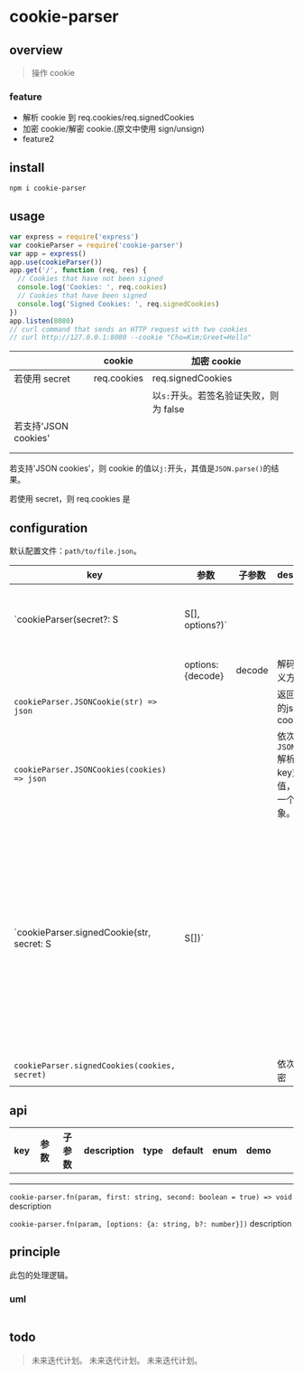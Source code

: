 # cookie-parser

## overview

> 操作 cookie

### feature

- 解析 cookie 到 req.cookies/req.signedCookies
- 加密 cookie/解密 cookie.(原文中使用 sign/unsign)
- feature2

## install

`npm i cookie-parser`

## usage

```js
var express = require('express')
var cookieParser = require('cookie-parser')
var app = express()
app.use(cookieParser())
app.get('/', function (req, res) {
  // Cookies that have not been signed
  console.log('Cookies: ', req.cookies)
  // Cookies that have been signed
  console.log('Signed Cookies: ', req.signedCookies)
})
app.listen(8080)
// curl command that sends an HTTP request with two cookies
// curl http://127.0.0.1:8080 --cookie "Cho=Kim;Greet=Hello"
```

|                      | cookie      | 加密 cookie                            |     |
| -------------------- | ----------- | -------------------------------------- | --- |
| 若使用 secret        | req.cookies | req.signedCookies                      |     |
|                      |             | 以`s:`开头。若签名验证失败，则为 false |     |
| 若支持'JSON cookies' |             |                                        |     |
|                      |             |                                        |     |
|                      |             |                                        |     |

若支持'JSON cookies'，则 cookie 的值以`j:`开头，其值是`JSON.parse()`的结果。

若使用 secret，则 req.cookies 是

## configuration

默认配置文件：`path/to/file.json`。

<!-- prettier-ignore-start -->
|key|参数|子参数|description|type|default|enum|demo|||
|-|-|-|-|-|-|-|-|-|-|
|`cookieParser(secret?: S | S[], options?)`|||若使用secret则签名。否则不签名。|||||||
||options: {decode}|decode|解码的自定义方法|||||||
|`cookieParser.JSONCookie(str) => json`|||返回解析后的json cookie|||||||
|`cookieParser.JSONCookies(cookies) => json`|||依次使用`JSONCookie`解析每一个key对应的值，再返回一个json对象。|||||||
|`cookieParser.signedCookie(str, secret: S | S[])`|||若str是签名的cookie，则返回解密后的cookie。若str不是签名的cookie，则返回str。若str是签名的cookie并无法解密，则返回false.|||||||
|`cookieParser.signedCookies(cookies, secret)`|||依次使用解密|||||||
<!-- prettier-ignore-end -->

## api

<!-- prettier-ignore-start -->
|key|参数|子参数|description|type|default|enum|demo|||
|-|-|-|-|-|-|-|-|-|-|
|||||||||||
|||||||||||
|||||||||||
<!-- prettier-ignore-end -->

`cookie-parser.fn(param, first: string, second: boolean = true) => void`
description

`cookie-parser.fn(param, [options: {a: string, b?: number}])`
description

## principle

此包的处理逻辑。

### uml

```

```

## todo

> 未来迭代计划。
> 未来迭代计划。
> 未来迭代计划。
